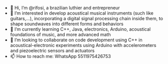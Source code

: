 - 👋 Hi, I’m @rifosi, a brazilian luthier and entrepreneur
- 👀 I’m interested in develop acoustical musical instruments (such like guitars,...), incorporating a digital signal processing chain inside them, to shape soundwaves into different forms and behaviors
- 🌱 I’m currently learning C++, Java, electronics, Arduino, acoustical foundations of music, and more advanced math
- 💞️ I’m looking to collaborate on code development using C++ in acoustical-electronic experiments using Arduino with accelerometers and piezoelectric sensors and actuators
- 📫 How to reach me: WhatsApp 5511975426753

<!---
rifosi/rifosi is a ✨ special ✨ repository because its `README.md` (this file) appears on your GitHub profile.
You can click the Preview link to take a look at your changes.
--->
